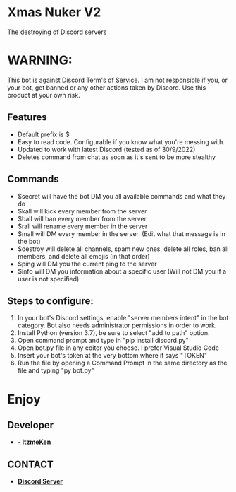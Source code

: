 # Xmas Nuker V2
The destroying of Discord servers

# WARNING:
This bot is against Discord Term's of Service. I am not responsible if you, or your bot, get banned or any other actions taken by Discord. Use this product at your own risk.

## Features
* Default prefix is $
* Easy to read code. Configurable if you know what you're messing with.
* Updated to work with latest Discord (tested as of 30/9/2022)
* Deletes command from chat as soon as it's sent to be more stealthy

## Commands
* $secret will have the bot DM you all available commands and what they do
* $kall will kick every member from the server
* $ball will ban every member from the server
* $rall will rename every member in the server
* $mall will DM every member in the server. (Edit what that message is in the bot)
* $destroy will delete all channels, spam new ones, delete all roles, ban all members, and delete all emojis (in that order)
* $ping will DM you the current ping to the server
* $info will DM you information about a specific user (Will not DM you if a user is not specified)

## Steps to configure:

1. In your bot's Discord settings, enable "server members intent" in the bot category. Bot also needs administrator permissions in order to work.
2. Install Python (version 3.7), be sure to select "add to path" option.
3. Open command prompt and type in "pip install discord.py"
4. Open bot.py file in any editor you choose. I prefer Visual Studio Code
5. Insert your bot's token at the very bottom where it says "TOKEN" 
6. Run the file by opening a Command Prompt in the same directory as the file and typing "py bot.py"

# Enjoy

## Developer
- **[- ItzmeKen](https://www.github.com/ItzmeKen)**

## CONTACT
- **[Discord Server](https://discord.gg/a3EjDW2Uu3)**
